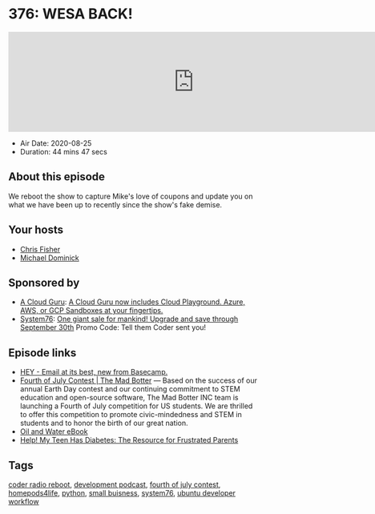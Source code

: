 # 376: WESA BACK!

<iframe src="https://player.fireside.fm/v2/MLf2ZzhC+5WPTIIW9?theme=dark" width="740" height="200" frameborder="0" scrolling="no"></iframe>

* Air Date: 2020-08-25
* Duration: 44 mins 47 secs

## About this episode

We reboot the show to capture Mike's love of coupons and update you on what we have been up to recently since the show's fake demise.

## Your hosts
* [Chris Fisher](https://coder.show/hosts/chrislas)
* [Michael Dominick](https://coder.show/hosts/michael)

## Sponsored by

  * [A Cloud Guru](https://acloudguru.com): [A Cloud Guru now includes Cloud Playground. Azure, AWS, or GCP Sandboxes at your fingertips.](https://acloudguru.com)
  * [System76](https://system76.com): [One giant sale for mankind! Upgrade and save through September 30th](https://system76.com) Promo Code: Tell them Coder sent you!



## Episode links

  * [HEY - Email at its best, new from Basecamp.](https://hey.com/ "HEY - Email at its best, new from Basecamp.")
  * [Fourth of July Contest | The Mad Botter](https://themadbotter.com/2020/07/02/fourth-of-july-contest/?utm_campaign=meetedgar&utm_medium=social&utm_source=meetedgar.com "Fourth of July Contest | The Mad Botter") — Based on the success of our annual Earth Day contest and our continuing commitment to STEM education and open-source software, The Mad Botter INC team is launching a Fourth of July competition for US students. We are thrilled to offer this competition to promote civic-mindedness and STEM in students and to honor the birth of our great nation.
  * [Oil and Water eBook](https://www.amazon.com/Oil-Water-Lara-Ann-Dominick-ebook/dp/B0892RMD1R/ "Oil and Water eBook")
  * [Help! My Teen Has Diabetes: The Resource for Frustrated Parents](https://www.amazon.com/Help-Teen-Has-Diabetes-Frustrated-ebook/dp/B07QF4P598 "Help! My Teen Has Diabetes: The Resource for Frustrated Parents")



## Tags

[coder radio reboot](https://coder.show/tags/coder%20radio%20reboot), [development podcast](https://coder.show/tags/development%20podcast), [fourth of july contest](https://coder.show/tags/fourth%20of%20july%20contest), [homepods4life](https://coder.show/tags/homepods4life), [python](https://coder.show/tags/python), [small buisness](https://coder.show/tags/small%20buisness), [system76](https://coder.show/tags/system76), [ubuntu developer workflow](https://coder.show/tags/ubuntu%20developer%20workflow)
